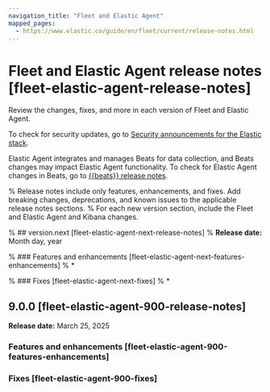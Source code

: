 ```yaml
---
navigation_title: "Fleet and Elastic Agent"
mapped_pages:
  - https://www.elastic.co/guide/en/fleet/current/release-notes.html
---
```


# Fleet and Elastic Agent release notes [fleet-elastic-agent-release-notes]

Review the changes, fixes, and more in each version of Fleet and Elastic Agent.

To check for security updates, go to [Security announcements for the Elastic stack](https://discuss.elastic.co/c/announcements/security-announcements/31).

Elastic Agent integrates and manages Beats for data collection, and Beats changes may impact Elastic Agent functionality. To check for Elastic Agent changes in Beats, go to [{{beats}} release notes](beats://docs/release-notes/index.md).

% Release notes include only features, enhancements, and fixes. Add breaking changes, deprecations, and known issues to the applicable release notes sections.
% For each new version section, include the Fleet and Elastic Agent and Kibana changes.

% ## version.next [fleet-elastic-agent-next-release-notes]
% **Release date:** Month day, year

% ### Features and enhancements [fleet-elastic-agent-next-features-enhancements]
% *

% ### Fixes [fleet-elastic-agent-next-fixes]
% *


## 9.0.0 [fleet-elastic-agent-900-release-notes]
**Release date:** March 25, 2025

### Features and enhancements [fleet-elastic-agent-900-features-enhancements]

### Fixes [fleet-elastic-agent-900-fixes]





